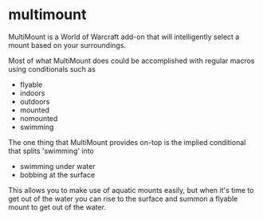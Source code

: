 multimount
==========

MultiMount is a World of Warcraft add-on that will intelligently select a mount based on your surroundings. 

Most of what MultiMount does could be accomplished with regular macros using conditionals such as

* flyable
* indoors
* outdoors
* mounted
* nomounted
* swimming

The one thing that MultiMount provides on-top is the implied conditional that splits 'swimming' into 

* swimming under water
* bobbing at the surface

This allows you to make use of aquatic mounts easily, but when it's time to get out of the water
you can rise to the surface and summon a flyable mount to get out of the water.
